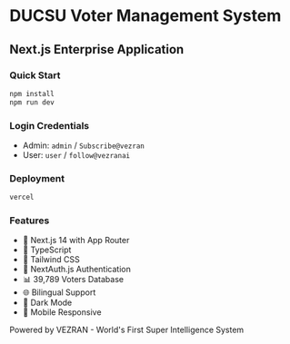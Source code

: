 # DUCSU Voter Management System

## Next.js Enterprise Application

### Quick Start
```bash
npm install
npm run dev
```

### Login Credentials
- Admin: `admin` / `Subscribe@vezran`
- User: `user` / `follow@vezranai`

### Deployment
```bash
vercel
```

### Features
- 🚀 Next.js 14 with App Router
- 📝 TypeScript
- 🎨 Tailwind CSS
- 🔐 NextAuth.js Authentication
- 📊 39,789 Voters Database
- 🌐 Bilingual Support
- 🌙 Dark Mode
- 📱 Mobile Responsive

Powered by VEZRAN - World's First Super Intelligence System
